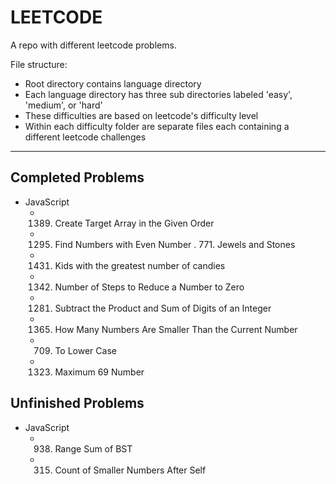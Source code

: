 # LEETCODE

A repo with different leetcode problems.

File structure:

- Root directory contains language directory
- Each language directory has three sub directories labeled 'easy', 'medium', or 'hard'
- These difficulties are based on leetcode's difficulty level
- Within each difficulty folder are separate files each containing a different leetcode challenges

---

## Completed Problems

- JavaScript
  - 1389. Create Target Array in the Given Order
  - 1295. Find Numbers with Even Number .   771. Jewels and Stones
  - 1431. Kids with the greatest number of candies
  - 1342. Number of Steps to Reduce a Number to Zero
  - 1281. Subtract the Product and Sum of Digits of an Integer
  - 1365. How Many Numbers Are Smaller Than the Current Number
  - 709. To Lower Case
  - 1323. Maximum 69 Number

## Unfinished Problems

- JavaScript
  - 938. Range Sum of BST
  - 315. Count of Smaller Numbers After Self
